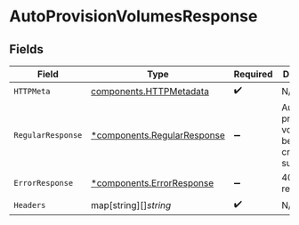 # AutoProvisionVolumesResponse


## Fields

| Field                                                                     | Type                                                                      | Required                                                                  | Description                                                               |
| ------------------------------------------------------------------------- | ------------------------------------------------------------------------- | ------------------------------------------------------------------------- | ------------------------------------------------------------------------- |
| `HTTPMeta`                                                                | [components.HTTPMetadata](../../models/components/httpmetadata.md)        | :heavy_check_mark:                                                        | N/A                                                                       |
| `RegularResponse`                                                         | [*components.RegularResponse](../../models/components/regularresponse.md) | :heavy_minus_sign:                                                        | Auto provision volume has been created successfully                       |
| `ErrorResponse`                                                           | [*components.ErrorResponse](../../models/components/errorresponse.md)     | :heavy_minus_sign:                                                        | 409 response                                                              |
| `Headers`                                                                 | map[string][]*string*                                                     | :heavy_check_mark:                                                        | N/A                                                                       |